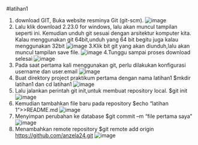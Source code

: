 #latihan1

1.	download GIT, Buka website resminya Git (git-scm).
![image](https://user-images.githubusercontent.com/56473376/67137947-e7bcb200-f266-11e9-9087-783a02bf4ce2.png)
2.	 Lalu klik download 2.23.0 for windows, lalu akan muncul tampilan seperti ini. Kemudian unduh git sesuai dengan arsitektur komputer kita. Kalau menggunakan git 64bit,unduh yang 64 bit begitu juga kalau menggunakan 32bit
![image](https://user-images.githubusercontent.com/56473376/67137973-5c8fec00-f267-11e9-9016-74129b4f6918.png)
3.Klik bit git yang akan diunduh,lalu akan muncul tampilan save file. 
![image](https://user-images.githubusercontent.com/56473376/67137989-9234d500-f267-11e9-99a5-cd0d907079d8.png)
4.Tunggu sampai proses download selesai
![image](https://user-images.githubusercontent.com/56473376/67138002-c8725480-f267-11e9-9aed-12dd5dcfc978.png)
5.	Pada saat pertama kali menggunakan git, perlu dilakukan konfigurasi  username dan user.email 
![image](https://user-images.githubusercontent.com/56473376/67138015-f6f02f80-f267-11e9-84f0-634987546df8.png)
6.	Buat direktory project praktikum pertama dengan nama latihan1
 $mkdir latihan1 dan cd latihan1
![image](https://user-images.githubusercontent.com/56473376/67138022-0f604a00-f268-11e9-8581-0def1caa5419.png)
7.	Lalu jalankan perintah git init,untuk membuat repository local.
$git init 
![image](https://user-images.githubusercontent.com/56473376/67138033-30c13600-f268-11e9-8919-557f4b02fc45.png)
8.	Kemudian tambahkan file baru pada repository
$echo “latihan 1”>>README.md
![image](https://user-images.githubusercontent.com/56473376/67138046-4c2c4100-f268-11e9-9912-69f75d35276f.png)
9.	Menyimpan perubahan ke database
$git commit –m “file pertama saya”
![image](https://user-images.githubusercontent.com/56473376/67138051-65cd8880-f268-11e9-86ea-4d7ed161ed22.png)
10.	Menambahkan remote repository
$git remote add origin https://github.com/anzela24.git
![image](https://user-images.githubusercontent.com/56473376/67138061-872e7480-f268-11e9-80bd-e474cdcb027d.png)
